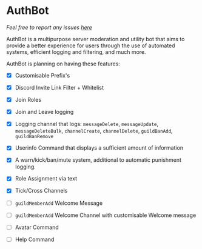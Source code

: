 # AuthBot


*Feel free to report any issues [here](https://github.com/Lunch9992/AuthBot-/issues)*

AuthBot is a multipurpose server moderation and utility bot that aims to provide a better experience for users through the use of automated systems, efficient logging and filtering, and much more.


AuthBot is planning on having these features:

- [x] Customisable Prefix's
- [x] Discord Invite Link Filter + Whitelist
- [x] Join Roles
- [x] Join and Leave logging
- [x] Logging channel that logs: `messageDelete`, `messageUpdate`, `messageDeleteBulk`, `channelCreate`, `channelDelete`, `guildBanAdd`, `guildBanRemove`
- [x] Userinfo Command that displays a sufficient amount of information
- [x] A warn/kick/ban/mute system, additional to automatic punishment logging.
- [x] Role Assignment via text
- [x] Tick/Cross Channels

- [ ] `guildMemberAdd` Welcome Message
- [ ] `guildMemberAdd` Welcome Channel with customisable Welcome message
- [ ] Avatar Command
- [ ] Help Command
